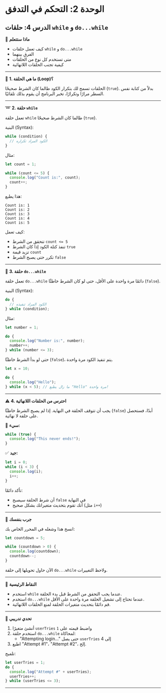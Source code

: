 # الوحدة 2: التحكم في التدفق

## الدرس 4: حلقات `while` و `do...while`

🧠 **ماذا ستتعلم**
*	كيف تعمل حلقات `while` و `do...while`
*	الفرق بينهما
*	متى تستخدم كل نوع من الحلقات
*	كيفية تجنب الحلقات اللانهائية

---

🔁 **1. ما هي الحلقة (Loop)؟**

الحلقات تسمح لك بتكرار الكود طالما كان الشرط صحيحًا (`true`).
بدلاً من كتابة نفس السطر مرارًا وتكرارًا، تخبر البرنامج أن يقوم بذلك تلقائيًا.

---

➿ **2. حلقة `while`**

تعمل حلقة `while` طالما كان الشرط صحيحًا (`true`).

البنية (Syntax):
```javascript
while (condition) {
  // الكود المراد تكراره
}
```

مثال:
```javascript
let count = 1;

while (count <= 5) {
  console.log("Count is:", count);
  count++;
}
```

هذا يطبع:
```
Count is: 1
Count is: 2
Count is: 3
Count is: 4
Count is: 5
```

كيف تعمل:
*	تتحقق من الشرط `count <= 5`
*	تنفذ كتلة الكود إذا كان الشرط `true`
*	تزيد قيمة `count`
*	تكرر حتى يصبح الشرط `false`

---

🔂 **3. حلقة `do...while`**

تعمل حلقة `do...while` دائمًا مرة واحدة على الأقل، حتى لو كان الشرط خاطئًا (`false`).

البنية (Syntax):
```javascript
do {
  // الكود المراد تنفيذه
} while (condition);
```

مثال:
```javascript
let number = 1;

do {
  console.log("Number is:", number);
  number++;
} while (number <= 3);
```

حتى لو بدأ الشرط خاطئًا (`false`)، يتم تنفيذ الكود مرة واحدة.
```javascript
let x = 10;

do {
  console.log("Hello");
} while (x < 5); // ما زال يطبع "Hello" مرة واحدة!
```

---

⚠️ **4. احترس من الحلقات اللانهائية**

يجب أن تتوقف الحلقة في النهاية. إذا لم يصبح الشرط خاطئًا (`false`) أبدًا، فستحصل على حلقة لا نهائية.

🚫 **سيء:**
```javascript
while (true) {
  console.log("This never ends!");
}
```

✅ **جيد:**
```javascript
let i = 0;
while (i < 3) {
  console.log(i);
  i++;
}
```

تأكد دائمًا:
*	أن شرط الحلقة سيصبح `false` في النهاية
*	أنك تقوم بتحديث متغيراتك بشكل صحيح (مثل `i++`)

---

🧪 **جرب بنفسك**

انسخ هذا وشغله في المحرر الخاص بك:
```javascript
let countdown = 5;

while (countdown > 0) {
  console.log(countdown);
  countdown--;
}
```
الآن حاول تحويلها إلى حلقة `do...while` ولاحظ التغييرات.

---

🧠 **النقاط الرئيسية**
*	استخدم `while` عندما يجب التحقق من الشرط قبل بدء الحلقة.
*	استخدم `do...while` عندما تحتاج إلى تشغيل الحلقة مرة واحدة على الأقل.
*	قم دائمًا بتحديث متغيرات الحلقة لمنع الحلقات اللانهائية.



---

🧪 **تحدي تدريبي**
1.	أنشئ متغيرًا `userTries` واضبط قيمته على `1`
2.	استخدم حلقة `do...while` لمحاكاة:
	*	"Attempting login…" حتى يصل `userTries` إلى 4
3.	اطبع "Attempt #1"، "Attempt #2"، إلخ.

تلميح:

```javascript
let userTries = 1;
do {
  console.log("Attempt #" + userTries);
  userTries++;
} while (userTries <= 3);
```

---